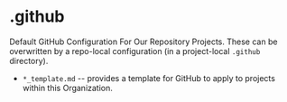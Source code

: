 # .github
Default GitHub Configuration For Our Repository Projects. These can be overwritten by a repo-local configuration (in a project-local `.github` directory).

- `*_template.md` -- provides a template for GitHub to apply to projects within this Organization.
